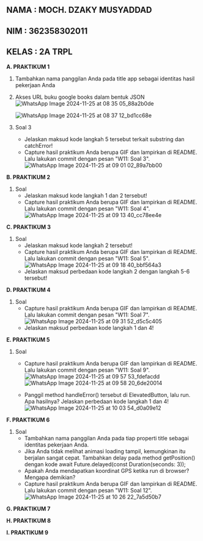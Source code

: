 **NAMA : MOCH. DZAKY MUSYADDAD**
-
**NIM : 362358302011**
-
**KELAS : 2A TRPL**
-

**A. PRAKTIKUM 1**
1. Tambahkan nama panggilan Anda pada title app sebagai identitas hasil pekerjaan Anda
2. Akses URL buku google books dalam bentuk JSON
   ![WhatsApp Image 2024-11-25 at 08 35 05_88a2b0de](https://github.com/user-attachments/assets/dea8f534-7901-4ce2-b4cb-faf0b6f2c309)

   ![WhatsApp Image 2024-11-25 at 08 37 12_bd1cc68e](https://github.com/user-attachments/assets/e96db57e-17a2-4acf-8f9e-8a1297fb10ab)
4. Soal 3
   - Jelaskan maksud kode langkah 5 tersebut terkait substring dan catchError!
   - Capture hasil praktikum Anda berupa GIF dan lampirkan di README. Lalu lakukan commit dengan pesan "W11: Soal 3".
     ![WhatsApp Image 2024-11-25 at 09 01 02_89a7bb00](https://github.com/user-attachments/assets/65ae04b5-61a7-4606-9bac-1faf57204cd1)

 

**B. PRAKTIKUM 2**
1. Soal
   - Jelaskan maksud kode langkah 1 dan 2 tersebut!
   - Capture hasil praktikum Anda berupa GIF dan lampirkan di README. Lalu lakukan commit dengan pesan "W11: Soal 4".
     ![WhatsApp Image 2024-11-25 at 09 13 40_cc78ee4e](https://github.com/user-attachments/assets/67f4ae4b-a225-4806-976d-12fe7095a356)


**C. PRAKTIKUM 3**
1. Soal
   - Jelaskan maksud kode langkah 2 tersebut!
   - Capture hasil praktikum Anda berupa GIF dan lampirkan di README. Lalu lakukan commit dengan pesan "W11: Soal 5".
     ![WhatsApp Image 2024-11-25 at 09 18 40_bbf564a3](https://github.com/user-attachments/assets/335e6088-0d0c-4d80-89bd-c05275a6a152)
   - Jelaskan maksud perbedaan kode langkah 2 dengan langkah 5-6 tersebut!


**D. PRAKTIKUM 4**
1. Soal
   - Capture hasil praktikum Anda berupa GIF dan lampirkan di README. Lalu lakukan commit dengan pesan "W11: Soal 7".
     ![WhatsApp Image 2024-11-25 at 09 31 52_d5c5c405](https://github.com/user-attachments/assets/c300d88e-61ed-4b85-be65-5936ab1e4b7a)
   - Jelaskan maksud perbedaan kode langkah 1 dan 4!



**E. PRAKTIKUM 5**
1. Soal
   - Capture hasil praktikum Anda berupa GIF dan lampirkan di README. Lalu lakukan commit dengan pesan "W11: Soal 9".
     ![WhatsApp Image 2024-11-25 at 09 57 53_fdefacdd](https://github.com/user-attachments/assets/fb3d0ece-9cc6-4c32-9446-8dadbc77f156)
     ![WhatsApp Image 2024-11-25 at 09 58 20_6de20014](https://github.com/user-attachments/assets/989bb297-a26d-46ee-8acd-2050557c914e)

   - Panggil method handleError() tersebut di ElevatedButton, lalu run. Apa hasilnya? Jelaskan perbedaan kode langkah 1 dan 4!
     ![WhatsApp Image 2024-11-25 at 10 03 54_d0a09e12](https://github.com/user-attachments/assets/afaee93b-02b4-4f05-a9f0-c1347e2788b0)



          


**F. PRAKTIKUM 6**
1. Soal
   - Tambahkan nama panggilan Anda pada tiap properti title sebagai identitas pekerjaan Anda.
   - Jika Anda tidak melihat animasi loading tampil, kemungkinan itu berjalan sangat cepat. Tambahkan delay pada method getPosition() dengan kode await Future.delayed(const Duration(seconds: 3));
   - Apakah Anda mendapatkan koordinat GPS ketika run di browser? Mengapa demikian?
   - Capture hasil praktikum Anda berupa GIF dan lampirkan di README. Lalu lakukan commit dengan pesan "W11: Soal 12".
     ![WhatsApp Image 2024-11-25 at 10 26 22_7a5d50b7](https://github.com/user-attachments/assets/1c2a36f6-e11d-441c-9a29-92e1edc6fa9b)


**G. PRAKTIKUM 7**

**H. PRAKTIKUM 8**

**I. PRAKTIKUM 9**


    
